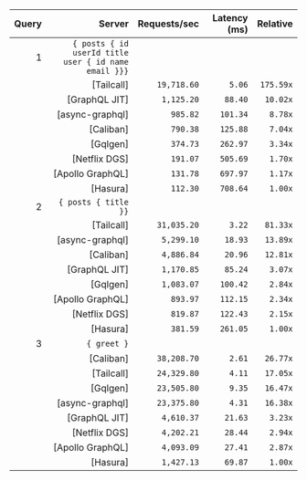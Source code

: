 <!-- PERFORMANCE_RESULTS_START -->

| Query | Server | Requests/sec | Latency (ms) | Relative |
|-------:|--------:|--------------:|--------------:|---------:|
| 1 | `{ posts { id userId title user { id name email }}}` |
|| [Tailcall] | `19,718.60` | `5.06` | `175.59x` |
|| [GraphQL JIT] | `1,125.20` | `88.40` | `10.02x` |
|| [async-graphql] | `985.82` | `101.34` | `8.78x` |
|| [Caliban] | `790.38` | `125.88` | `7.04x` |
|| [Gqlgen] | `374.73` | `262.97` | `3.34x` |
|| [Netflix DGS] | `191.07` | `505.69` | `1.70x` |
|| [Apollo GraphQL] | `131.78` | `697.97` | `1.17x` |
|| [Hasura] | `112.30` | `708.64` | `1.00x` |
| 2 | `{ posts { title }}` |
|| [Tailcall] | `31,035.20` | `3.22` | `81.33x` |
|| [async-graphql] | `5,299.10` | `18.93` | `13.89x` |
|| [Caliban] | `4,886.84` | `20.96` | `12.81x` |
|| [GraphQL JIT] | `1,170.85` | `85.24` | `3.07x` |
|| [Gqlgen] | `1,083.07` | `100.42` | `2.84x` |
|| [Apollo GraphQL] | `893.97` | `112.15` | `2.34x` |
|| [Netflix DGS] | `819.87` | `122.43` | `2.15x` |
|| [Hasura] | `381.59` | `261.05` | `1.00x` |
| 3 | `{ greet }` |
|| [Caliban] | `38,208.70` | `2.61` | `26.77x` |
|| [Tailcall] | `24,329.80` | `4.11` | `17.05x` |
|| [Gqlgen] | `23,505.80` | `9.35` | `16.47x` |
|| [async-graphql] | `23,375.80` | `4.31` | `16.38x` |
|| [GraphQL JIT] | `4,610.37` | `21.63` | `3.23x` |
|| [Netflix DGS] | `4,202.21` | `28.44` | `2.94x` |
|| [Apollo GraphQL] | `4,093.09` | `27.41` | `2.87x` |
|| [Hasura] | `1,427.13` | `69.87` | `1.00x` |

<!-- PERFORMANCE_RESULTS_END -->
